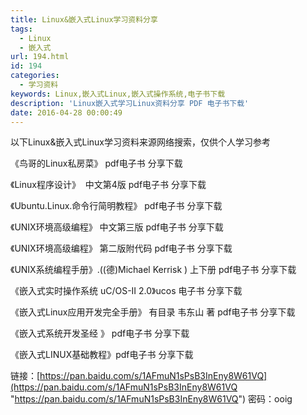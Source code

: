 ```yaml
---
title: Linux&嵌入式Linux学习资料分享
tags:
  - Linux
  - 嵌入式
url: 194.html
id: 194
categories:
  - 学习资料
keywords: Linux,嵌入式Linux,嵌入式操作系统,电子书下载
description: 'Linux嵌入式学习Linux资料分享 PDF 电子书下载'
date: 2016-04-28 00:00:49
---
```


以下Linux&嵌入式Linux学习资料来源网络搜索，仅供个人学习参考

  

《鸟哥的Linux私房菜》 pdf电子书 分享下载

《Linux程序设计》  中文第4版 pdf电子书 分享下载

《Ubuntu.Linux.命令行简明教程》 pdf电子书 分享下载

《UNIX环境高级编程》 中文第三版 pdf电子书 分享下载

《UNIX环境高级编程》 第二版附代码 pdf电子书 分享下载

《UNIX系统编程手册》.((德)Michael Kerrisk ) 上下册 pdf电子书 分享下载

  

《嵌入式实时操作系统 uC/OS-II 2.0》ucos 电子书 分享下载

《嵌入式Linux应用开发完全手册》 有目录 韦东山 著 pdf电子书 分享下载

《嵌入式系统开发圣经 》 pdf电子书 分享下载

《嵌入式LINUX基础教程》pdf电子书 分享下载

  

链接：[https://pan.baidu.com/s/1AFmuN1sPsB3InEny8W61VQ](https://pan.baidu.com/s/1AFmuN1sPsB3InEny8W61VQ "https://pan.baidu.com/s/1AFmuN1sPsB3InEny8W61VQ") 密码：ooig